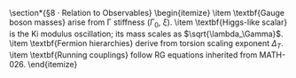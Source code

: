\section*{§8 · Relation to Observables}
\begin{itemize}
\item \textbf{Gauge boson masses} arise from Γ stiffness ($\Gamma_0$, $\xi$).
\item \textbf{Higgs-like scalar} is the Ki modulus oscillation; its mass scales as $\sqrt{\lambda_\Gamma}$.
\item \textbf{Fermion hierarchies} derive from torsion scaling exponent $\Delta_T$.
\item \textbf{Running couplings} follow RG equations inherited from MATH-026.
\end{itemize}